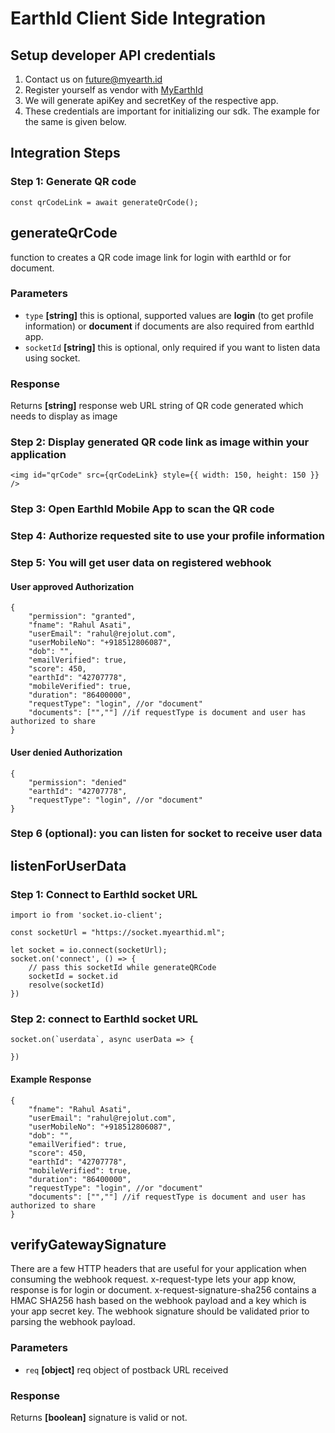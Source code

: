 # EarthId Client Side Integration

## Setup developer API credentials
  1. Contact us on future@myearth.id
  2. Register yourself as vendor with [MyEarthId](https://www.myearth.id)
  3. We will generate apiKey and secretKey of the respective app.
  4. These credentials are important for initializing our sdk. The example for the same is given below.

## Integration Steps

### Step 1: Generate QR code
```
const qrCodeLink = await generateQrCode();
```

## generateQrCode

function to creates a QR code image link for login with earthId or for document.

### Parameters

-   `type` **[string]** this is optional, supported values are **login** (to get profile information) or **document** if documents are also required from earthId app.
- `socketId` **[string]** this is optional, only required if you want to listen data using socket.

### Response
Returns **[string]** response web URL string of QR code generated which needs to display as image

### Step 2: Display generated QR code link as image within your application
```
<img id="qrCode" src={qrCodeLink} style={{ width: 150, height: 150 }} />
```

### Step 3: Open EarthId Mobile App to scan the QR code

### Step 4: Authorize requested site to use your profile information

### Step 5: You will get user data on registered webhook

#### User approved Authorization
```
{
    "permission": "granted",
    "fname": "Rahul Asati",
    "userEmail": "rahul@rejolut.com",
    "userMobileNo": "+918512806087",
    "dob": "",
    "emailVerified": true,
    "score": 450,
    "earthId": "42707778",
    "mobileVerified": true,
    "duration": "86400000",
    "requestType": "login", //or "document"
    "documents": ["",""] //if requestType is document and user has authorized to share
}
```
#### User denied Authorization
```
{
    "permission": "denied"
    "earthId": "42707778",
    "requestType": "login", //or "document"
}
```

### Step 6 (optional): you can listen for socket to receive user data

## listenForUserData

### Step 1: Connect to EarthId socket URL

```
import io from 'socket.io-client';

const socketUrl = "https://socket.myearthid.ml";

let socket = io.connect(socketUrl);
socket.on('connect', () => {
    // pass this socketId while generateQRCode
    socketId = socket.id
    resolve(socketId)
})

```

### Step 2: connect to EarthId socket URL

```
socket.on(`userdata`, async userData => {
    
})
```

#### Example Response
```
{
    "fname": "Rahul Asati",
    "userEmail": "rahul@rejolut.com",
    "userMobileNo": "+918512806087",
    "dob": "",
    "emailVerified": true,
    "score": 450,
    "earthId": "42707778",
    "mobileVerified": true,
    "duration": "86400000",
    "requestType": "login", //or "document"
    "documents": ["",""] //if requestType is document and user has authorized to share
}
```

## verifyGatewaySignature

There are a few HTTP headers that are useful for your application when consuming the webhook request. x-request-type lets your app know, response is for login or document. x-request-signature-sha256 contains a HMAC SHA256 hash based on the webhook payload and a key which is your app secret key. The webhook signature should be validated prior to parsing the webhook payload.

### Parameters
-   `req` **[object]** req object of postback URL received

### Response
Returns **[boolean]** signature is valid or not.
